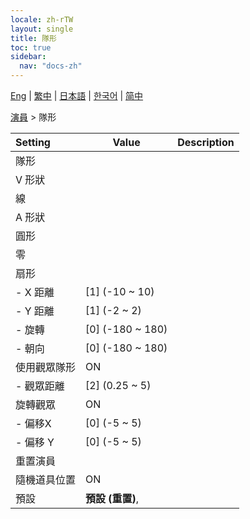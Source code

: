 ```yaml
---
locale: zh-rTW
layout: single
title: 隊形
toc: true
sidebar:
  nav: "docs-zh"
---
```

[Eng](/dancexr/menu/2025.4/actors/formation) | [繁中](/tw/dancexr/menu/2025.4/actors/formation) | [日本語](/jp/dancexr/menu/2025.4/actors/formation) | [한국어](/kr/dancexr/menu/2025.4/actors/formation) | [简中](/zh/dancexr/menu/2025.4/actors/formation)

[演員](../menu#演員) > 隊形



| Setting | Value | Description |
| :--- | --- | :--- |
| 隊形 || 
| V 形狀 || 
| 線 || 
| A 形狀 || 
| 圓形 || 
| 零 || 
| 扇形 || 
|- X 距離 | [1] (-10 ~ 10) | 
|- Y 距離 | [1] (-2 ~ 2) | 
|- 旋轉 | [0] (-180 ~ 180) | 
|- 朝向 | [0] (-180 ~ 180) | 
| 使用觀眾隊形 | ON | 
|- 觀眾距離 | [2] (0.25 ~ 5) | 
| 旋轉觀眾 | ON | 
|- 偏移X | [0] (-5 ~ 5) | 
|- 偏移 Y | [0] (-5 ~ 5) | 
| 重置演員 || 
| 隨機道具位置 | ON | 
| 預設 | **預設 (重置)**,  |  |
